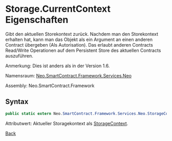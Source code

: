 # Storage.CurrentContext Eigenschaften

Gibt den aktuellen Storekontext zurück. Nachdem man den Storekontext erhalten hat, kann man das Objekt als ein Argument an einen anderen Contract übergeben (Als Autorisation). Das erlaubt anderen Contracts Read/Write Operationen auf dem Persistent Store des aktuellen Contracts auszuführen.

Anmerkung: Dies ist anders als in der Version 1.6.

Namensraum: [Neo.SmartContract.Framework.Services.Neo](../../neo.md)

Assembly: Neo.SmartContract.Framework

## Syntax

```c#
public static extern Neo.SmartContract.Framework.Services.Neo.StorageContext CurrentContext {get;}
```

Attributwert: Aktueller Storagekontext als  [StorageContext](../StorageContext.md).



[Back](../Storage.md)
